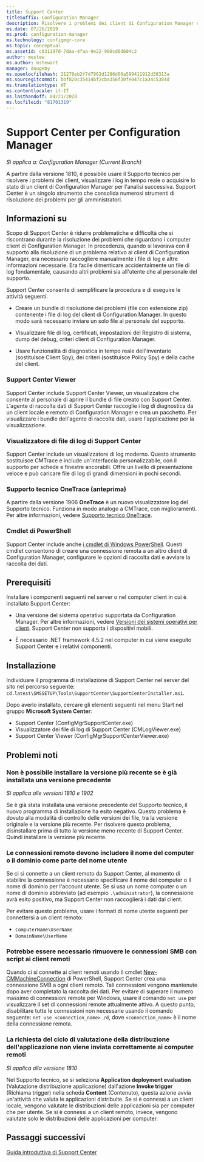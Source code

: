 ```yaml
---
title: Support Center
titleSuffix: Configuration Manager
description: Risolvere i problemi dei client di Configuration Manager con Support Center.
ms.date: 07/26/2019
ms.prod: configuration-manager
ms.technology: configmgr-core
ms.topic: conceptual
ms.assetid: c631197d-7daa-4faa-9e22-980cd6d604c2
author: mestew
ms.author: mstewart
manager: dougeby
ms.openlocfilehash: 21279eb2f7d7962d1286d60a599411912d38313a
ms.sourcegitcommit: bbf820c35414bf2cba356f30fe047c1a34c5384d
ms.translationtype: HT
ms.contentlocale: it-IT
ms.lasthandoff: 04/21/2020
ms.locfileid: "81701319"
---
```

# <a name="support-center-for-configuration-manager"></a>Support Center per Configuration Manager

*Si applica a: Configuration Manager (Current Branch)*

<!--1357489-->
A partire dalla versione 1810, è possibile usare il Supporto tecnico per risolvere i problemi dei client, visualizzare i log in tempo reale o acquisire lo stato di un client di Configuration Manager per l'analisi successiva. Support Center è un singolo strumento che consolida numerosi strumenti di risoluzione dei problemi per gli amministratori.


## <a name="about"></a>Informazioni su

Scopo di Support Center è ridurre problematiche e difficoltà che si riscontrano durante la risoluzione dei problemi che riguardano i computer client di Configuration Manager. In precedenza, quando si lavorava con il supporto alla risoluzione di un problema relativo ai client di Configuration Manager, era necessario raccogliere manualmente i file di log e altre informazioni necessarie. Era facile dimenticare accidentalmente un file di log fondamentale, causando altri problemi sia all'utente che al personale del supporto.

Support Center consente di semplificare la procedura e di eseguire le attività seguenti:

- Creare un bundle di risoluzione dei problemi (file con estensione zip) contenente i file di log del client di Configuration Manager. In questo modo sarà necessario inviare un solo file al personale del supporto.  

- Visualizzare file di log, certificati, impostazioni del Registro di sistema, dump del debug, criteri client di Configuration Manager.  

- Usare funzionalità di diagnostica in tempo reale dell'inventario (sostituisce Client Spy), dei criteri (sostituisce Policy Spy) e della cache del client.  

### <a name="support-center-viewer"></a>Support Center Viewer

Support Center include Support Center Viewer, un visualizzatore che consente al personale di aprire il bundle di file creato con Support Center. L'agente di raccolta dati di Support Center raccoglie i log di diagnostica da un client locale e remoto di Configuration Manager e crea un pacchetto. Per visualizzare i bundle dell'agente di raccolta dati, usare l'applicazione per la visualizzazione.

### <a name="support-center-log-file-viewer"></a>Visualizzatore di file di log di Support Center

Support Center include un visualizzatore di log moderno. Questo strumento sostituisce CMTrace e include un'interfaccia personalizzabile, con il supporto per schede e finestre ancorabili. Offre un livello di presentazione veloce e può caricare file di log di grandi dimensioni in pochi secondi.

### <a name="support-center-onetrace-preview"></a>Supporto tecnico OneTrace (anteprima)

<!--3555962-->
A partire dalla versione 1906 **OneTrace** è un nuovo visualizzatore log del Supporto tecnico. Funziona in modo analogo a CMTrace, con miglioramenti. Per altre informazioni, vedere [Supporto tecnico OneTrace](support-center-onetrace.md).

### <a name="powershell-cmdlets"></a>Cmdlet di PowerShell

Support Center include anche [i cmdlet di Windows PowerShell](https://go.microsoft.com/fwlink/?linkid=397830). Questi cmdlet consentono di creare una connessione remota a un altro client di Configuration Manager, configurare le opzioni di raccolta dati e avviare la raccolta dei dati.


## <a name="prerequisites"></a>Prerequisiti

Installare i componenti seguenti nel server o nel computer client in cui è installato Support Center:

- Una versione del sistema operativo supportata da Configuration Manager. Per altre informazioni, vedere [Versioni dei sistemi operativi per client](../plan-design/configs/supported-operating-systems-for-clients-and-devices.md). Support Center non supporta i dispositivi mobili.  

- È necessario .NET framework 4.5.2 nel computer in cui viene eseguito Support Center e i relativi componenti.  


## <a name="install"></a>Installazione

Individuare il programma di installazione di Support Center nel server del sito nel percorso seguente: `cd.latest\SMSSETUP\Tools\SupportCenter\SupportCenterInstaller.msi`.

Dopo averlo installato, cercare gli elementi seguenti nel menu Start nel gruppo **Microsoft System Center**:  

- Support Center (ConfigMgrSupportCenter.exe)  
- Visualizzatore dei file di log di Support Center (CMLogViewer.exe)  
- Support Center Viewer (ConfigMgrSupportCenterViewer.exe)  


## <a name="known-issues"></a>Problemi noti

### <a name="you-cant-install-the-latest-version-if-an-older-version-is-already-installed"></a>Non è possibile installare la versione più recente se è già installata una versione precedente

<!--SCCMDocs-pr issue #3090-->
*Si applica alle versioni 1810 e 1902*

Se è già stata installata una versione precedente del Supporto tecnico, il nuovo programma di installazione ha esito negativo. Questo problema è dovuto alla modalità di controllo delle versioni dei file, tra la versione originale e la versione più recente. Per risolvere questo problema, disinstallare prima di tutto la versione meno recente di Support Center. Quindi installare la versione più recente.

### <a name="remote-connections-must-include-computer-name-or-domain-as-part-of-the-user-name"></a>Le connessioni remote devono includere il nome del computer o il dominio come parte del nome utente

Se ci si connette a un client remoto da Support Center, al momento di stabilire la connessione è necessario specificare il nome del computer o il nome di dominio per l'account utente. Se si usa un nome computer o un nome di dominio abbreviato (ad esempio `.\administrator`), la connessione avrà esito positivo, ma Support Center non raccoglierà i dati dal client.

Per evitare questo problema, usare i formati di nome utente seguenti per connettersi a un client remoto:

- `ComputerName\UserName`  
- `DomainName\UserName`  

### <a name="scripted-server-message-block-connections-to-remote-clients-might-require-removal"></a>Potrebbe essere necessario rimuovere le connessioni SMB con script ai client remoti

Quando ci si connette ai client remoti usando il cmdlet [New-CMMachineConnection](https://go.microsoft.com/fwlink/p/?linkid=390542) di PowerShell, Support Center crea una connessione SMB a ogni client remoto. Tali connessioni vengono mantenute dopo aver completato la raccolta dei dati. Per evitare di superare il numero massimo di connessioni remote per Windows, usare il comando `net use` per visualizzare il set di connessioni remote attualmente attivo. A questo punto, disabilitare tutte le connessioni non necessarie usando il comando seguente: `net use <connection_name> /d`,
dove `<connection_name>` è il nome della connessione remota.

### <a name="application-deployment-evaluation-cycle-request-isnt-sent-correctly-to-remote-machines"></a>La richiesta del ciclo di valutazione della distribuzione dell'applicazione non viene inviata correttamente ai computer remoti

<!--2849356-->
*Si applica alla versione 1810*

Nel Supporto tecnico, se si seleziona **Application deployment evaluation** (Valutazione distribuzione applicazione) dall'azione **Invoke trigger** (Richiama trigger) nella scheda **Content** (Contenuto), questa azione avvia un'attività che valuta le applicazioni distribuite. Se si è connessi a un client locale, vengono valutate le distribuzioni delle applicazioni sia per computer che per utente. Se si è connessi a un client remoto, invece, vengono valutate solo le distribuzioni delle applicazioni per computer.


## <a name="next-steps"></a>Passaggi successivi

[Guida introduttiva di Support Center](support-center-quickstart.md)
